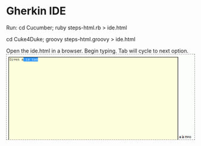 Gherkin IDE
======

Run:
   cd Cucumber; ruby steps-html.rb > ide.html
   
   <or>
   
   cd Cuke4Duke; groovy steps-html.groovy > ide.html
   
Open the ide.html in a browser. Begin typing. Tab will cycle to next option.  
<img src="example.gif" style="border: 1px dashed gray"></img>
